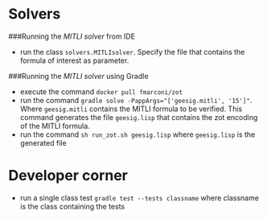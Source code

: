 # Solvers

###Running the *MITLI solver* from IDE
* run the class `solvers.MITLIsolver`. Specify the file that contains the formula of interest as parameter.
 
###Running the *MITLI solver* using Gradle

 
* execute the command `docker pull fmarconi/zot`
* run the command `gradle solve -PappArgs="['geesig.mitli', '15']"`. Where `geesig.mitli` contains the MITLI formula to be verified. This command generates the file `geesig.lisp` that contains the zot encoding of the MITLI formula.
* run the command `sh run_zot.sh geesig.lisp` where `geesig.lisp` is the generated file


# Developer corner


* run a single class test `gradle test --tests classname` where classname is the class containing the tests
